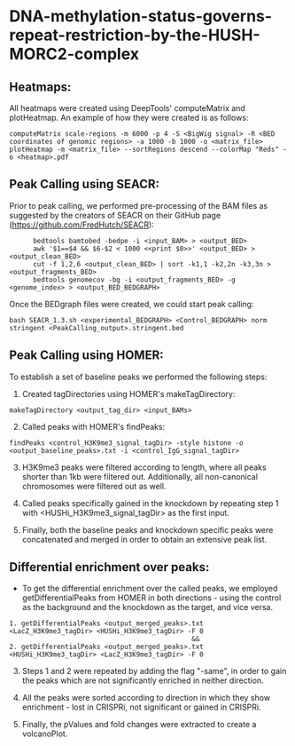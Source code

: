 # DNA-methylation-status-governs-repeat-restriction-by-the-HUSH-MORC2-complex

## Heatmaps:
All heatmaps were created using DeepTools' computeMatrix and plotHeatmap. An example of how they were created is as follows:
```
computeMatrix scale-regions -m 6000 -p 4 -S <BigWig signal> -R <BED coordinates of genomic regions> -a 1000 -b 1000 -o <matrix_file>
plotHeatmap -m <matrix_file> --sortRegions descend --colorMap "Reds" -o <heatmap>.pdf
```


## Peak Calling using SEACR:
Prior to peak calling, we performed pre-processing of the BAM files as suggested by the creators of SEACR on their GitHub page (https://github.com/FredHutch/SEACR):
  ```
        bedtools bamtobed -bedpe -i <input_BAM> > <output_BED>
        awk '$1==$4 && $6-$2 < 1000 <<print $0>>' <output_BED> > <output_clean_BED>
        cut -f 1,2,6 <output_clean_BED> | sort -k1,1 -k2,2n -k3,3n > <output_fragments_BED>
        bedtools genomecov -bg -i <output_fragments_BED> -g <genome_index> > <output_BED_BEDGRAPH>
  ```

Once the BEDgraph files were created, we could start peak calling:
```
bash SEACR_1.3.sh <experimental_BEDGRAPH> <Control_BEDGRAPH> norm stringent <PeakCalling_output>.stringent.bed
```


## Peak Calling using HOMER:
To establish a set of baseline peaks we performed the following steps:
1. Created tagDirectories using HOMER's makeTagDirectory:
```
makeTagDirectory <output_tag_dir> <input_BAMs>
```

2. Called peaks with HOMER's findPeaks:
```
findPeaks <control_H3K9me3_signal_tagDir> -style histone -o <output_baseline_peaks>.txt -i <control_IgG_signal_tagDir>
```

3. H3K9me3 peaks were filtered according to length, where all peaks shorter than 1kb were filtered out. Additionally, all non-canonical chromosomes were filtered out as well.

4. Called peaks specifically gained in the knockdown by repeating step 1 with <HUSHi_H3K9me3_signal_tagDir> as the first input.

5. Finally, both the baseline peaks and knockdown specific peaks were concatenated and merged in order to obtain an extensive peak list.

## Differential enrichment over peaks:
- To get the differential enrichment over the called peaks, we employed getDifferentialPeaks from HOMER in both directions - using the control as the background and the knockdown as the target, and vice versa.
```
1. getDifferentialPeaks <output_merged_peaks>.txt <LacZ_H3K9me3_tagDir> <HUSHi_H3K9me3_tagDir> -F 0
                                              &&
2. getDifferentialPeaks <output_merged_peaks>.txt <HUSHi_H3K9me3_tagDir> <LacZ_H3K9me3_tagDir> -F 0
```
3. Steps 1 and 2 were repeated by adding the flag "-same", in order to gain the peaks which are not significantly enriched in neither direction.

4. All the peaks were sorted according to direction in which they show enrichment - lost in CRISPRi, not significant or gained in CRISPRi.

5. Finally, the pValues and fold changes were extracted to create a volcanoPlot.
